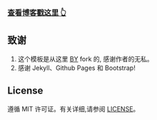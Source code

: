 

### [查看博客戳这里 👆](https://ywjada.github.io/)



## 致谢

1. 这个模板是从这里 [BY](https://qiubaiying.github.io/) fork 的, 感谢作者的无私。
2. 感谢 Jekyll、Github Pages 和 Bootstrap!

## License

遵循 MIT 许可证。有关详细,请参阅 [LICENSE](https://github.com/qiubaiying/qiubaiying.github.io/blob/master/LICENSE)。

